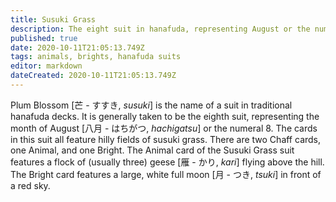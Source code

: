 ```yaml
---
title: Susuki Grass
description: The eight suit in hanafuda, representing August or the number 8
published: true
date: 2020-10-11T21:05:13.749Z
tags: animals, brights, hanafuda suits
editor: markdown
dateCreated: 2020-10-11T21:05:13.749Z
---
```


Plum Blossom [芒 - すすき, *susuki*] is the name of a suit in traditional hanafuda decks. It is generally taken to be the eighth suit, representing the month of August [八月	- はちがつ, *hachigatsu*] or the numeral 8. The cards in this suit all feature hilly fields of susuki grass. There are two Chaff cards, one Animal, and one Bright. The Animal card of the Susuki Grass suit features a flock of (usually three) geese [雁 - かり, *kari*] flying above the hill. The Bright card features a large, white full moon [月 - つき, *tsuki*] in front of a red sky.